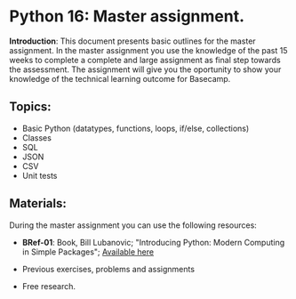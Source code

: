 # Python 16: Master assignment.

**Introduction**: This document presents basic outlines for the master assignment. In the master assignment you use the knowledge of the past 15 weeks to complete a complete and large assignment as final step towards the assessment. The assignment will give you the oportunity to show your knowledge of the technical learning outcome for Basecamp.


## Topics:
- Basic Python (datatypes, functions, loops, if/else, collections) 
- Classes 
- SQL 
- JSON 
- CSV 
- Unit tests 

## Materials:

During the master assignment you can use the following resources:

- **BRef-01**: Book, Bill Lubanovic; "Introducing Python: Modern Computing in Simple Packages"; [Available here](https://www.oreilly.com/library/view/introducing-python-2nd/9781492051374/)

- Previous exercises, problems and assignments

- Free research.
